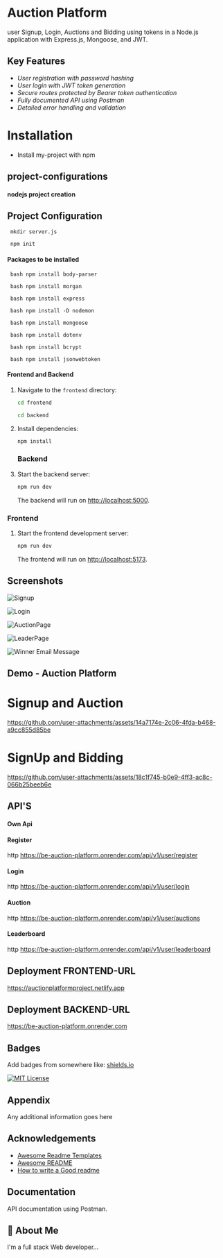 
# Auction Platform
   
user Signup, Login, Auctions and Bidding using tokens in a Node.js application with Express.js, Mongoose, and JWT.

## Key Features

- *User registration with password hashing* 
- *User login with JWT token generation* 
- *Secure routes protected by Bearer token authentication* 
- *Fully documented API using Postman* 
- *Detailed error handling and validation*

# Installation

- Install my-project with npm

## project-configurations

#### nodejs project creation

## Project Configuration
     mkdir server.js
     
     npm init


#### Packages to be installed
     bash npm install body-parser

     bash npm install morgan

     bash npm install express

     bash npm install -D nodemon

     bash npm install mongoose 

     bash npm install dotenv

     bash npm install bcrypt

     bash npm install jsonwebtoken


#### Frontend and Backend

1. Navigate to the `frontend` directory:

    ```bash
    cd frontend
    ```

    ```bash
    cd backend
    ```

2. Install dependencies:

    ```bash
    npm install
    ```

    ### Backend

1. Start the backend server:

    ```bash
    npm run dev
    ```

    The backend will run on [http://localhost:5000](http://localhost:5000).

### Frontend

1. Start the frontend development server:

    ```bash
    npm run dev
    ```
    The frontend will run on [http://localhost:5173](http://localhost:5173).


  
## Screenshots

![Signup](https://github.com/Atchayavijay/FE-Auction-Platform/blob/main/Result%20SS/Register.png)

![Login](https://github.com/Atchayavijay/FE-Auction-Platform/blob/main/Result%20SS/Login.png)

![AuctionPage](https://github.com/Atchayavijay/FE-Auction-Platform/blob/main/Result%20SS/AuctionPage.png)

![LeaderPage](https://github.com/Atchayavijay/FE-Auction-Platform/blob/main/Result%20SS/LeaderBoard.png)

![Winner Email Message](https://github.com/Atchayavijay/FE-Auction-Platform/blob/main/Result%20SS/Email%20Msg.png)


## Demo - Auction Platform

# Signup and Auction

https://github.com/user-attachments/assets/14a7174e-2c06-4fda-b468-a9cc855d85be

# SignUp and Bidding

https://github.com/user-attachments/assets/18c1f745-b0e9-4ff3-ac8c-066b25beeb6e


## API'S


#### Own Api
#### Register
http
https://be-auction-platform.onrender.com/api/v1/user/register

#### Login
http
https://be-auction-platform.onrender.com/api/v1/user/login

#### Auction
http
https://be-auction-platform.onrender.com/api/v1/user/auctions

#### Leaderboard
http
https://be-auction-platform.onrender.com/api/v1/user/leaderboard



## Deployment FRONTEND-URL

https://auctionplatformproject.netlify.app

## Deployment BACKEND-URL

https://be-auction-platform.onrender.com


## Badges

Add badges from somewhere like: [shields.io](https://shields.io/)

[![MIT License](https://img.shields.io/badge/License-MIT-green.svg)](https://choosealicense.com/licenses/mit/)


## Appendix

Any additional information goes here


## Acknowledgements

 - [Awesome Readme Templates](https://awesomeopensource.com/project/elangosundar/awesome-README-templates)
 - [Awesome README](https://github.com/matiassingers/awesome-readme)
 - [How to write a Good readme](https://bulldogjob.com/news/449-how-to-write-a-good-readme-for-your-github-project)




## Documentation

 API documentation using Postman.


## 🚀 About Me
I'm a full stack Web developer...

